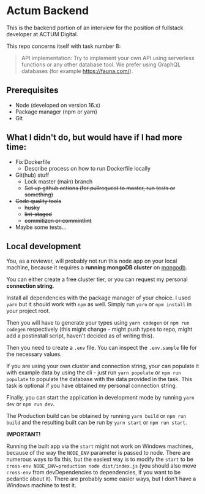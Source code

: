 # Actum Backend

This is the backend portion of an interview for the position of fullstack developer at ACTUM Digital.

This repo concerns itself with task number 8:

> API implementation: Try to implement your own API using serverless functions
> or any other database tool. We prefer using GraphQL databases (for example
> https://fauna.com/).

## Prerequisites

- Node (developed on version 16.x)
- Package manager (npm or yarn)
- Git

## What I didn't do, but would have if I had more time:

- Fix Dockerfile
  - Describe process on how to run Dockerfile locally
- Git(hub) stuff
  - Lock master (main) branch
  - ~~Set up github actions (for pullrequest to master, run tests or something)~~
- ~~Code quality tools~~
  - ~~husky~~
  - ~~lint-staged~~
  - ~~commitizen or commintlint~~
- Maybe some tests...

## Local development

You, as a reviewer, will probably not run this node app on your local machine, because it requires a **running mongoDB cluster** on [mongodb](https://cloud.mongodb.com/v2/).

You can either create a free cluster tier, or you can request my personal **connection string**.

Install all dependencies with the package manager of your choice. I used `yarn` but it should work with `npm` as well. Simply run `yarn` or `npm install` in your project root.

Then you will have to generate your types using `yarn codegen` or `npm run codegen` respectively (this might change - might push types to repo, might add a postinstall script, haven't decided as of writing this).

Then you need to create a `.env` file. You can inspect the `.env.sample` file for the necessary values.

If you are using your own cluster and connection string, your can populate it with example data by using the cli - just run `yarn populate` or `npm run populate` to populate the database with the data provided in the task. This task is optional if you have obtained my personal connection string.

Finally, you can start the application in development mode by running `yarn dev` or `npm run dev`.

The Production build can be obtained by running `yarn build` or `npm run build` and the resulting built can be run by `yarn start` or `npm run start`.

**IMPORTANT!**

Running the built app via the `start` might not work on Windows machines, because of the way the `NODE_ENV` parameter is passed to node. There are numerous ways to fix this, but the easiest way is to modify the `start` to be `cross-env NODE_ENV=production node dist/index.js` (you should also move `cross-env` from devDependencies to dependencies, if you want to be pedantic about it). There are probably some easier ways, but I don't have a Windows machine to test it.
